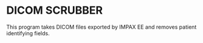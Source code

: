 # DICOM SCRUBBER
This program takes DICOM files exported by IMPAX EE and removes patient identifying fields.
